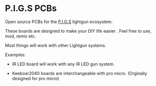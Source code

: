 # P.I.G.S PCBs

 Open source PCBs for the [P.I.G.S](https://github.com/Fusion-Lightguns/P.I.G.S--Pico-Infared-Gun-System/tree/plus)  lightgun ecosystem.

 These boards are designed to make your DIY life easier . Feel free to use, mod, remix etc.

 Most things will work with other Lightgun systems.

 Examples: 

- IR LED board will work with any IR LED gun system.

- Keeboar2040 boards are interchangeable with pro micro. (Orginally designed for pro micro)
  
